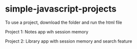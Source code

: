 # simple-javascript-projects

To use a project, download the folder and run the html file 

Project 1: Notes app wih session memory

Project 2: Library app with session memory and search feature
